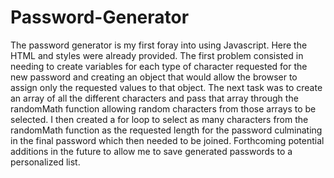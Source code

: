 # Password-Generator 

The password generator is my first foray into using Javascript.  Here the HTML and styles were already provided.  The first problem consisted in needing to create variables for each type of character requested for the new password and creating an object that would allow the browser to assign only the requested values to that object.  The next task was to create an array of all the different characters and pass that array through the randomMath function allowing random characters from those arrays to be selected.  I then created a for loop to select as many characters from the randomMath function as the requested length for the password culminating in the final password which then needed to be joined.  Forthcoming potential additions in the future to allow me to save generated passwords to a personalized list.  